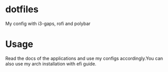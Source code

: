 # dotfiles
My config with i3-gaps, rofi and polybar

# Usage 
Read the docs of the applications and use my configs accordingly.You can also use my arch installation with efi guide.
